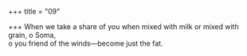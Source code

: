 +++
title = "09"

+++
When we take a share of you when mixed with milk or mixed with  grain, o Soma,  
o you friend of the winds—become just the fat.  